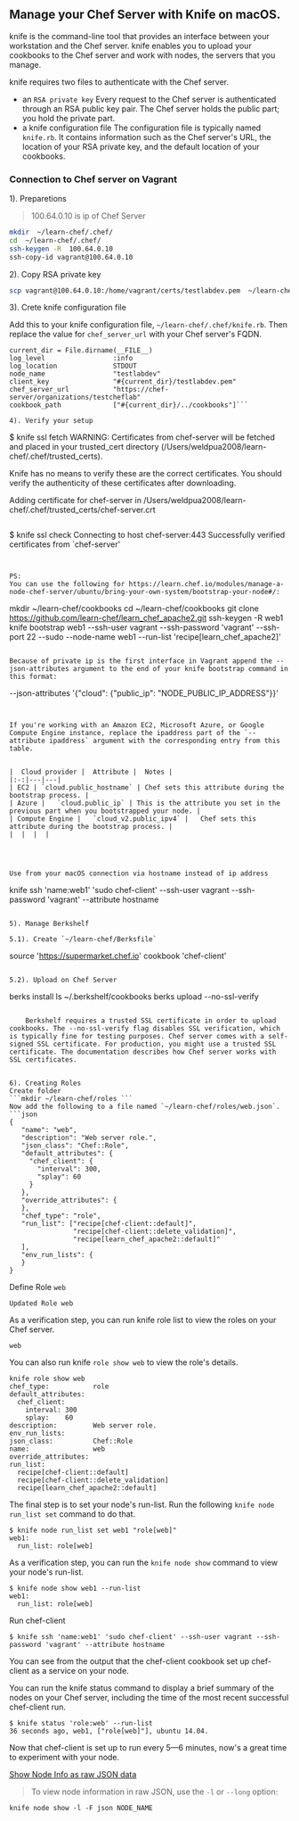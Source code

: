 ## Manage your Chef Server with Knife on macOS.

knife is the command-line tool that provides an interface between your workstation and the Chef server. knife enables you to upload your cookbooks to the Chef server and work with nodes, the servers that you manage.

knife requires two files to authenticate with the Chef server.

* an `RSA private key`
  Every request to the Chef server is authenticated through an RSA public key pair. The Chef server holds the public part; you hold the private part.
* a knife configuration file
  The configuration file is typically named `knife.rb`. It contains information such as the Chef server's URL, the location of your RSA private key, and the default location of your cookbooks.

### Connection to Chef server on Vagrant

1). Preparetions
> 100.64.0.10 is ip of Chef Server

```bash
mkdir  ~/learn-chef/.chef/
cd  ~/learn-chef/.chef/
ssh-keygen -R  100.64.0.10
ssh-copy-id vagrant@100.64.0.10
```

2). Copy RSA private key

```bash
scp vagrant@100.64.0.10:/home/vagrant/certs/testlabdev.pem  ~/learn-chef/.chef/testlabdev.pem
```

3). Crete knife configuration file

Add this to your knife configuration file, `~/learn-chef/.chef/knife.rb`. Then replace the value for `chef_server_url` with your Chef server's FQDN.
```
current_dir = File.dirname(__FILE__)
log_level                 :info
log_location              STDOUT
node_name                 "testlabdev"
client_key                "#{current_dir}/testlabdev.pem"
chef_server_url           "https://chef-server/organizations/testcheflab"
cookbook_path             ["#{current_dir}/../cookbooks"]```

4). Verify your setup

```
$ knife ssl fetch
WARNING: Certificates from chef-server will be fetched and placed in your trusted_cert
directory (/Users/weldpua2008/learn-chef/.chef/trusted_certs).

Knife has no means to verify these are the correct certificates. You should
verify the authenticity of these certificates after downloading.

Adding certificate for chef-server in /Users/weldpua2008/learn-chef/.chef/trusted_certs/chef-server.crt
```

```
$ knife ssl check
Connecting to host chef-server:443
Successfully verified certificates from `chef-server'
```


PS:
You can use the following for https://learn.chef.io/modules/manage-a-node-chef-server/ubuntu/bring-your-own-system/bootstrap-your-node#/:
```
mkdir ~/learn-chef/cookbooks
cd ~/learn-chef/cookbooks
git clone https://github.com/learn-chef/learn_chef_apache2.git
ssh-keygen -R web1
knife bootstrap web1 --ssh-user  vagrant --ssh-password 'vagrant' --ssh-port 22 --sudo  --node-name web1 --run-list 'recipe[learn_chef_apache2]'
```

Because of private ip is the first interface in Vagrant append the --json-attributes argument to the end of your knife bootstrap command in this format:
```
--json-attributes '{"cloud": {"public_ip": "NODE_PUBLIC_IP_ADDRESS"}}'
```


If you're working with an Amazon EC2, Microsoft Azure, or Google Compute Engine instance, replace the ipaddress part of the `--attribute ipaddress` argument with the corresponding entry from this table.


|  Cloud provider |  Attribute |  Notes |
|:-:|---|---|
| EC2 |	`cloud.public_hostname`	| Chef sets this attribute during the bootstrap process. |
| Azure |	`cloud.public_ip` | This is the attribute you set in the previous part when you bootstrapped your node. |
| Compute Engine |	 `cloud_v2.public_ipv4` |	Chef sets this attribute during the bootstrap process. |
|  |  |  |




Use from your macOS connection via hostname instead of ip address

```
knife ssh 'name:web1' 'sudo chef-client' --ssh-user vagrant --ssh-password 'vagrant' --attribute hostname
```

5). Manage Berkshelf

5.1). Create `~/learn-chef/Berksfile`
```
source 'https://supermarket.chef.io'
cookbook 'chef-client'
```

5.2). Upload on Chef Server
```
berks install
ls ~/.berkshelf/cookbooks
berks upload --no-ssl-verify
```

    Berkshelf requires a trusted SSL certificate in order to upload cookbooks. The --no-ssl-verify flag disables SSL verification, which is typically fine for testing purposes. Chef server comes with a self-signed SSL certificate. For production, you might use a trusted SSL certificate. The documentation describes how Chef server works with SSL certificates.


6). Creating Roles
Create folder
```mkdir ~/learn-chef/roles ```
Now add the following to a file named `~/learn-chef/roles/web.json`.
```json
{
   "name": "web",
   "description": "Web server role.",
   "json_class": "Chef::Role",
   "default_attributes": {
     "chef_client": {
       "interval": 300,
       "splay": 60
     }
   },
   "override_attributes": {
   },
   "chef_type": "role",
   "run_list": ["recipe[chef-client::default]",
                "recipe[chef-client::delete_validation]",
                "recipe[learn_chef_apache2::default]"
   ],
   "env_run_lists": {
   }
}
```

Define Role `web`
```$ knife role from file roles/web.json
Updated Role web
```
As a verification step, you can run knife role list to view the roles on your Chef server.

```$ knife role list
web
```

You can also run knife `role show web` to view the role's details.
```
knife role show web
chef_type:           role
default_attributes:
  chef_client:
    interval: 300
    splay:    60
description:         Web server role.
env_run_lists:
json_class:          Chef::Role
name:                web
override_attributes:
run_list:
  recipe[chef-client::default]
  recipe[chef-client::delete_validation]
  recipe[learn_chef_apache2::default]
```

The final step is to set your node's run-list. Run the following `knife node run_list set` command to do that.
```
$ knife node run_list set web1 "role[web]"
web1:
  run_list: role[web]

```

As a verification step, you can run the `knife node show` command to view your node's run-list.
```
$ knife node show web1 --run-list
web1:
  run_list: role[web]
```

Run chef-client
```
$ knife ssh 'name:web1' 'sudo chef-client' --ssh-user vagrant --ssh-password 'vagrant' --attribute hostname
```

You can see from the output that the chef-client cookbook set up chef-client as a service on your node.

You can run the knife status command to display a brief summary of the nodes on your Chef server, including the time of the most recent successful chef-client run.

```
$ knife status 'role:web' --run-list
36 seconds ago, web1, ["role[web]"], ubuntu 14.04.
```
Now that chef-client is set up to run every 5—6 minutes, now's a great time to experiment with your node.



[Show Node Info as raw JSON data](https://docs.chef.io/knife_node.html)
> To view node information in raw JSON, use the `-l` or `--long` option:

```knife node show -l -F json NODE_NAME```
